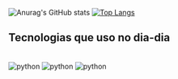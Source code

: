 ![Anurag's GitHub stats](https://github-readme-stats-sigma-five.vercel.app/api?username=LuigipDoria&show_icons=true&theme=radical)
[![Top Langs](https://github-readme-stats.vercel.app/api/top-langs/?username=LuigipDoria&layout=compact)](https://github.com/anuraghazra/github-readme-stats)

## Tecnologias que uso no dia-dia

<div style="display: inline_block"><br/>
    <img align="center" alt="python" src="https://img.shields.io/badge/Python-14354C?style=for-the-badge&logo=python&logoColor=white"/>
    <img align="center" alt="python" src="https://img.shields.io/badge/C++-E4405F?style=for-the-badge&logo=cplusplus&logoColor=white"/>
    <img align="center" alt="python" src="https://img.shields.io/badge/C-000000?style=for-the-badge&logo=c&logoColor=white"/>
    
</div><br/>
